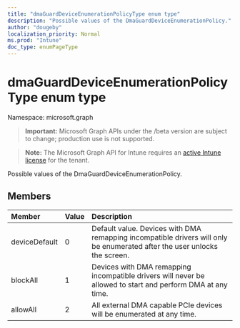 ```yaml
---
title: "dmaGuardDeviceEnumerationPolicyType enum type"
description: "Possible values of the DmaGuardDeviceEnumerationPolicy."
author: "dougeby"
localization_priority: Normal
ms.prod: "Intune"
doc_type: enumPageType
---
```


# dmaGuardDeviceEnumerationPolicyType enum type

Namespace: microsoft.graph

> **Important:** Microsoft Graph APIs under the /beta version are subject to change; production use is not supported.

> **Note:** The Microsoft Graph API for Intune requires an [active Intune license](https://go.microsoft.com/fwlink/?linkid=839381) for the tenant.

Possible values of the DmaGuardDeviceEnumerationPolicy.

## Members
|Member|Value|Description|
|:---|:---|:---|
|deviceDefault|0|Default value. Devices with DMA remapping incompatible drivers will only be enumerated after the user unlocks the screen.|
|blockAll|1|Devices with DMA remapping incompatible drivers will never be allowed to start and perform DMA at any time.|
|allowAll|2|All external DMA capable PCIe devices will be enumerated at any time.|




